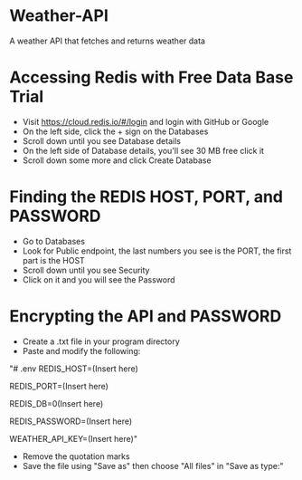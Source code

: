 # Weather-API
A weather API that fetches and returns weather data

# Accessing Redis with Free Data Base Trial
- Visit https://cloud.redis.io/#/login and login with GitHub or Google
- On the left side, click the + sign on the Databases
- Scroll down until you see Database details
- On the left side of Database details, you'll see 30 MB free click it
- Scroll down some more and click Create Database

# Finding the REDIS HOST, PORT, and PASSWORD
- Go to Databases
- Look for Public endpoint, the last numbers you see is the PORT, the first part is the HOST
- Scroll down until you see Security
- Click on it and you will see the Password

# Encrypting the API and PASSWORD
- Create a .txt file in your program directory
- Paste and modify the following:

"# .env
REDIS_HOST=(Insert here)

REDIS_PORT=(Insert here)

REDIS_DB=0(Insert here)

REDIS_PASSWORD=(Insert here)

WEATHER_API_KEY=(Insert here)"
- Remove the quotation marks
- Save the file using "Save as" then choose "All files" in "Save as type:"
